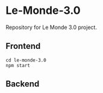 # Le-Monde-3.0
Repository for Le Monde 3.0 project.

## Frontend

```shell
cd le-monde-3.0
npm start
```

## Backend
